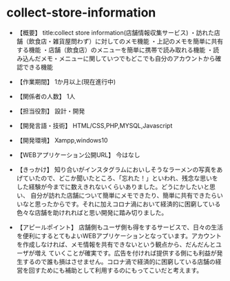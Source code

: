 # collect-store-information

* 【概要】
title:collect store information(店舗情報収集サービス)
・訪れた店舗（飲食店・雑貨屋問わず）に対してのメモ機能
・上記のメモを簡単に共有する機能
・店舗（飲食店）のメニューを簡単に携帯で読み取れる機能
・読み込んだメモ・メニューに関していつでもどこでも自分のアカウントから確認できる機能

* 【作業期間】
1か月以上(現在進行中)
* 【関係者の人数】
1人
* 【担当役割】
設計・開発
* 【開発言語・技術】
HTML/CSS,PHP,MYSQL,Javascript
* 【開発環境】
Xampp,windows10
* 【WEBアプリケーション公開URL】
今はなし
* 【きっかけ】
  知り合いがインスタグラムにおいしそうなラーメンの写真をあげていたので、どこか聞いたところ、「忘れた！」といわれ、残念な思いをした経験が今までに数えきれないくらいありました。どうにかしたいと思い、   自分が訪れた店舗について簡単にメモできたり、簡単に共有できたらいいなと思ったからです。それに加えコロナ渦において経済的に困窮している色々な店舗を助けれればと思い開発に踏み切りました。
* 【アピールポイント】
  店舗側もユーザ側も得をするサービスで、日々の生活を便利にするとてもよいWEBアプリケーションとなっています。アカウントを作成しなければ、メモ情報を共有できないという観点から、だんだんとユーザが増え   ていくことが確実です。広告を付ければ提供する側にも利益が発生するので誰も損はさせません。コロナ渦で経済的に困窮している店舗の経営を回すためにも補助として利用するのにもってこいだと考えます。
